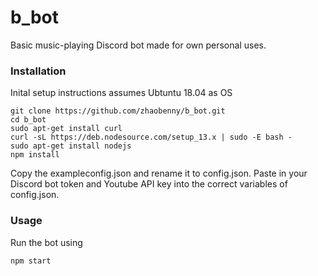 # b_bot
Basic music-playing Discord bot made for own personal uses.
###  Installation
Inital setup instructions assumes Ubtuntu 18.04 as OS
```
git clone https://github.com/zhaobenny/b_bot.git
cd b_bot
sudo apt-get install curl
curl -sL https://deb.nodesource.com/setup_13.x | sudo -E bash -
sudo apt-get install nodejs
npm install
```
Copy the exampleconfig.json and rename it to config.json. Paste in your Discord bot token and Youtube API key into the correct variables of config.json.
### Usage
Run the bot using
```
npm start
```